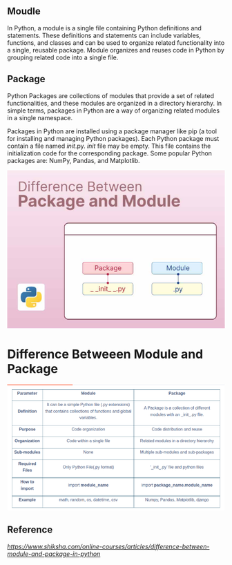 ## Moudle

In Python, a module is a single file containing Python definitions and statements. These definitions and statements can include variables, functions, and classes and can be used to organize related functionality into a single, reusable package. Module organizes and reuses code in Python by grouping related code into a single file.

## Package

Python Packages are collections of modules that provide a set of related functionalities, and these modules are organized in a directory hierarchy. In simple terms, packages in Python are a way of organizing related modules in a single namespace.

Packages in Python are installed using a package manager like pip (a tool for installing and managing Python packages).
Each Python package must contain a file named _init_.py. 
_init_ file may be empty.
This file contains the initialization code for the corresponding package.
Some popular Python packages are: NumPy, Pandas, and Matplotlib.

![Alt text](image.png)

# Difference Betweeen Module and Package

![Alt text](image-1.png)


## Reference 
*https://www.shiksha.com/online-courses/articles/difference-between-module-and-package-in-python*